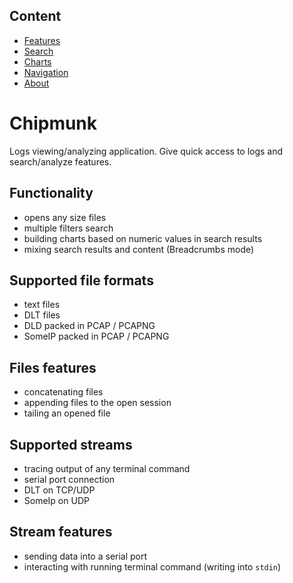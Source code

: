 ## Content
- [Features](./features.md) 
- [Search](./search/create.md) 
- [Charts](./charts/create.md)
- [Navigation](./navigation/favorites.md)
- [About](./about.md)

# Chipmunk

Logs viewing/analyzing application. Give quick access to logs and search/analyze features.

## Functionality
- opens any size files
- multiple filters search
- building charts based on numeric values in search results
- mixing search results and content (Breadcrumbs mode)

## Supported file formats
- text files
- DLT files
- DLD packed in PCAP / PCAPNG
- SomeIP packed in PCAP / PCAPNG

## Files features
- concatenating files
- appending files to the open session
- tailing an opened file

## Supported streams
- tracing output of any terminal command
- serial port connection
- DLT on TCP/UDP
- SomeIp on UDP

## Stream features
- sending data into a serial port
- interacting with running terminal command (writing into `stdin`)
